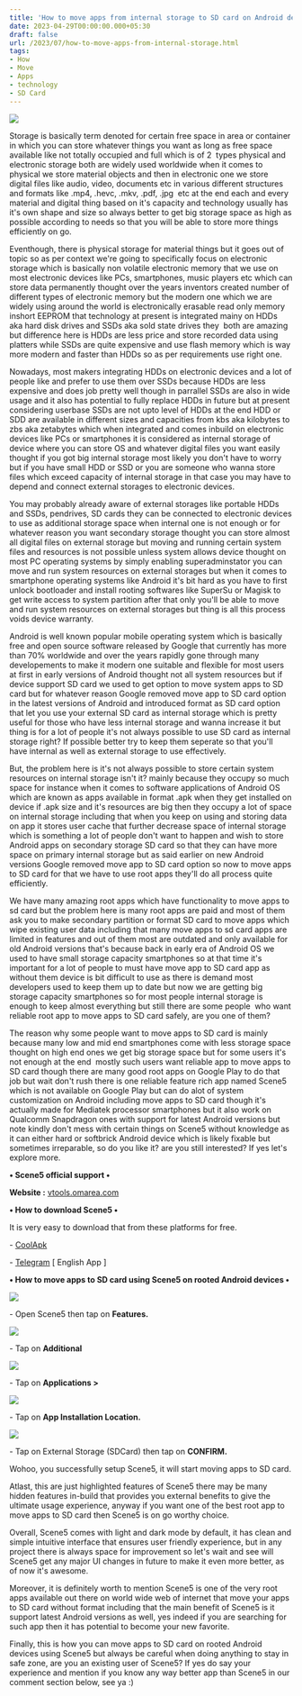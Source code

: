 ```yaml
---
title: 'How to move apps from internal storage to SD card on Android devices.'
date: 2023-04-29T00:00:00.000+05:30
draft: false
url: /2023/07/how-to-move-apps-from-internal-storage.html
tags: 
- How
- Move
- Apps
- technology
- SD Card
---
```


 [![](https://blogger.googleusercontent.com/img/a/AVvXsEiMExmDyDqMtdvKguQH_tSOKRm7akou5fkNQy6HhrGt3Pnp1aSNPwvPQVSOV5OBHZ6WcxZlGzIve7eCMmCdFotHG4gTMSjAzDsT_zOtgDa8NGJooiMbV1JkgUj_qklMvxcjmNtMHXmlFKP0yZf8V6GCpzuWKhXGaN9FqZF7ZFj0GkIwwXXPV7UXtTQKcgZ4)](https://blogger.googleusercontent.com/img/a/AVvXsEiMExmDyDqMtdvKguQH_tSOKRm7akou5fkNQy6HhrGt3Pnp1aSNPwvPQVSOV5OBHZ6WcxZlGzIve7eCMmCdFotHG4gTMSjAzDsT_zOtgDa8NGJooiMbV1JkgUj_qklMvxcjmNtMHXmlFKP0yZf8V6GCpzuWKhXGaN9FqZF7ZFj0GkIwwXXPV7UXtTQKcgZ4) 

  

Storage is basically term denoted for certain free space in area or container in which you can store whatever things you want as long as free space available like not totally occupied and full which is of 2  types physical and electronic storage both are widely used worldwide when it comes to physical we store material objects and then in electronic one we store digital files like audio, video, documents etc in various different structures and formats like .mp4, .hevc, .mkv, .pdf, .jpg  etc at the end each and every material and digital thing based on it's capacity and technology usually has it's own shape and size so always better to get big storage space as high as possible according to needs so that you will be able to store more things efficiently on go.

  

Eventhough, there is physical storage for material things but it goes out of topic so as per context we're going to specifically focus on electronic storage which is basically non volatile electronic memory that we use on most electronic devices like PCs, smartphones, music players etc which can store data permanently thought over the years inventors created number of different types of electronic memory but the modern one which we are widely using around the world is electronically erasable read only memory inshort EEPROM that technology at present is integrated mainy on HDDs aka hard disk drives and SSDs aka sold state drives they  both are amazing but difference here is HDDs are less price and store recorded data using platters while SSDs are quite expensive and use flash memory which is way more modern and faster than HDDs so as per requirements use right one.

  

Nowadays, most makers integrating HDDs on electronic devices and a lot of people like and prefer to use them over SSDs because HDDs are less expensive and does job pretty well though in parrallel SSDs are also in wide usage and it also has potential to fully replace HDDs in future but at present considering userbase SSDs are not upto level of HDDs at the end HDD or SDD are available in different sizes and capacities from kbs aka kilobytes to zbs aka zetabytes which when integrated and comes inbuild on electronic devices like PCs or smartphones it is considered as internal storage of device where you can store OS and whatever digital files you want easily thought if you got big internal storage most likely you don't have to worry but if you have small HDD or SSD or you are someone who wanna store files which exceed capacity of internal storage in that case you may have to depend and connect external storages to electronic devices.

  

You may probably already aware of external storages like portable HDDs and SSDs, pendrives, SD cards they can be connected to electronic devices to use as additional storage space when internal one is not enough or for whatever reason you want secondary storage thought you can store almost all digital files on external storage but moving and running certain system files and resources is not possible unless system allows device thought on most PC operating systems by simply enabling superadminstator you can move and run system resources on external storages but when it comes to smartphone operating systems like Android it's bit hard as you have to first unlock bootloader and install rooting softwares like SuperSu or Magisk to get write access to system partition after that only you'll be able to move and run system resources on external storages but thing is all this process voids device warranty.

  

Android is well known popular mobile operating system which is basically free and open source software released by Google that currently has more than 70% worldwide and over the years rapidly gone through many developements to make it modern one suitable and flexible for most users at first in early versions of Android thought not all system resources but if device support SD card we used to get option to move system apps to SD card but for whatever reason Google removed move app to SD card option in the latest versions of Android and introduced format as SD card option that let you use your external SD card as internal storage which is pretty useful for those who have less internal storage and wanna increase it but thing is for a lot of people it's not always possible to use SD card as internal storage right? If possible better try to keep them seperate so that you'll have internal as well as external storage to use effectively.

  

But, the problem here is it's not always possible to store certain system resources on internal storage isn't it? mainly because they occupy so much space for instance when it comes to software applications of Android OS which are known as apps available in format .apk when they get installed on device if .apk size and it's resources are big then they occupy a lot of space on internal storage including that when you keep on using and storing data on app it stores user cache that further decrease space of internal storage which is something a lot of people don't want to happen and wish to store Android apps on secondary storage SD card so that they can have more space on primary internal storage but as said earlier on new Android versions Google removed move app to SD card option so now to move apps to SD card for that we have to use root apps they'll do all process quite efficiently.

  

We have many amazing root apps which have functionality to move apps to sd card but the problem here is many root apps are paid and most of them ask you to make secondary partition or format SD card to move apps which wipe existing user data including that many move apps to sd card apps are limited in features and out of them most are outdated and only available for old Android versions that's because back in early era of Android OS we used to have small storage capacity smartphones so at that time it's important for a lot of people to must have move app to SD card app as without them device is bit difficult to use as there is demand most developers used to keep them up to date but now we are getting big storage capacity smartphones so for most people internal storage is enough to keep almost everything but still there are some people  who want reliable root app to move apps to SD card safely, are you one of them?

  

The reason why some people want to move apps to SD card is mainly because many low and mid end smartphones come with less storage space thought on high end ones we get big storage space but for some users it's not enough at the end  mostly such users want reliable app to move apps to SD card though there are many good root apps on Google Play to do that job but wait don't rush there is one reliable feature rich app named Scene5 which is not available on Google Play but can do alot of system customization on Android including move apps to SD card though it's actually made for Mediatek processor smartphones but it also work on Qualcomm Snapdragon ones with support for latest Android versions but note kindly don't mess with certain things on Scene5 without knowledge as it can either hard or softbrick Android device which is likely fixable but sometimes irreparable, so do you like it? are you still interested? If yes let's explore more.

  

**• Scene5 official support •**

**Website :** [vtools.omarea.com](http://vtools.omarea.com)

**• How to download Scene5 •**

It is very easy to download that from these platforms for free.

  

\- [CoolApk](https://www.coolapk.com/apk/com.omarea.vtools)

\- [Telegram](https://t.me/tecnohios/25572) \[ English App \]

  

**• How to move apps to SD card using Scene5 on rooted Android devices •**

 [![](https://blogger.googleusercontent.com/img/a/AVvXsEiP1ae1-8S5sbgjTEkOwisbzUqEnwrhN5A0YjXdMESzOExp4DpVWLFDYaUN68RP7DIhddGGjsIU8avvfc7rdJhZZ8bZ-IJZnlJ-m4b3RorA6HT_hqI9dlEVdTfkwLPsHWICNgXww1J5S32bcFSfJ0Dfou-N8axVSrFOT5fXn000XXkomEDHV-v57hATVNoc)](https://blogger.googleusercontent.com/img/a/AVvXsEiP1ae1-8S5sbgjTEkOwisbzUqEnwrhN5A0YjXdMESzOExp4DpVWLFDYaUN68RP7DIhddGGjsIU8avvfc7rdJhZZ8bZ-IJZnlJ-m4b3RorA6HT_hqI9dlEVdTfkwLPsHWICNgXww1J5S32bcFSfJ0Dfou-N8axVSrFOT5fXn000XXkomEDHV-v57hATVNoc) 

  

\- Open Scene5 then tap on **Features.**

 **[![](https://blogger.googleusercontent.com/img/a/AVvXsEhEd1RPHJ9d4XLu04U_Dugu0Nc0xzsz_UyU-LrsqNYbV8nnlygcaJVaZIyReTmy-TRFrpEDLgtx9sY1FQbpuSCy9bB6R3dbHFwMQHL0ZvCWj-SSHHPHYmrl1QBQUXNUlt3yPlcE1KGxS6s1n4UvA23djzwJC-2yqv8WW2RDk5RYsVoDpR3txTRNl9CDBenB)](https://blogger.googleusercontent.com/img/a/AVvXsEhEd1RPHJ9d4XLu04U_Dugu0Nc0xzsz_UyU-LrsqNYbV8nnlygcaJVaZIyReTmy-TRFrpEDLgtx9sY1FQbpuSCy9bB6R3dbHFwMQHL0ZvCWj-SSHHPHYmrl1QBQUXNUlt3yPlcE1KGxS6s1n4UvA23djzwJC-2yqv8WW2RDk5RYsVoDpR3txTRNl9CDBenB)** 

\- Tap on **Additional**

 **[![](https://blogger.googleusercontent.com/img/a/AVvXsEjJt5y1bx-zuSgu2TaFjG_uAR0B7btVH9lWUE2HvqlCmLerpJfzprogFxkOyTVJlTnCknn1yoFNdTrD5kExi_WReep9cYAucMwExlCFFyo0-eYJVKZt5VkVMH_dzHYxBu-fI0vA0zJpkdPvCBRR0FmWHqdfvCK545yRMlPQhxudzYJPTXqYq668TDf_ewAj)](https://blogger.googleusercontent.com/img/a/AVvXsEjJt5y1bx-zuSgu2TaFjG_uAR0B7btVH9lWUE2HvqlCmLerpJfzprogFxkOyTVJlTnCknn1yoFNdTrD5kExi_WReep9cYAucMwExlCFFyo0-eYJVKZt5VkVMH_dzHYxBu-fI0vA0zJpkdPvCBRR0FmWHqdfvCK545yRMlPQhxudzYJPTXqYq668TDf_ewAj)** 

\- Tap on **Applications >**

 **[![](https://blogger.googleusercontent.com/img/a/AVvXsEgvKg-bVJUJmWKgM_o9S9XMPXeQLVJWpKNNoSLtYm44BUGq4HhGJuZBfmj3xxIhSb78OJvGgyQh21pdZlXlSu9b3wGSTQNHeSzX39DieOEmsdLVABXhxgDTcCPFrlbhInqWb56PfLh8TbWsdByz1flC3uSKbYXU2jmQlPcTWyTWse1sZnIFQt-i5kvrRdBZ)](https://blogger.googleusercontent.com/img/a/AVvXsEgvKg-bVJUJmWKgM_o9S9XMPXeQLVJWpKNNoSLtYm44BUGq4HhGJuZBfmj3xxIhSb78OJvGgyQh21pdZlXlSu9b3wGSTQNHeSzX39DieOEmsdLVABXhxgDTcCPFrlbhInqWb56PfLh8TbWsdByz1flC3uSKbYXU2jmQlPcTWyTWse1sZnIFQt-i5kvrRdBZ)** 

\- Tap on **App Installation Location.**

 **[![](https://blogger.googleusercontent.com/img/a/AVvXsEh6V9vMmfDTFyG2ojDfx0ko0jrxMhsG10xaYHEeEahqrqKpxamNvKwuRXcEg4E5oXwBtBTyMWrEZg1Nt12sjZugJ9_UWy5O6b96rUov-1WxrNnseR1Xrw2OYYkkSsWna50LrWPzMXMaDq44bXPwupEetCJheHpM82IwTkXkY6SdlkJ1bnJkTuhaV8O40nOs)](https://blogger.googleusercontent.com/img/a/AVvXsEh6V9vMmfDTFyG2ojDfx0ko0jrxMhsG10xaYHEeEahqrqKpxamNvKwuRXcEg4E5oXwBtBTyMWrEZg1Nt12sjZugJ9_UWy5O6b96rUov-1WxrNnseR1Xrw2OYYkkSsWna50LrWPzMXMaDq44bXPwupEetCJheHpM82IwTkXkY6SdlkJ1bnJkTuhaV8O40nOs)** 

\- Tap on External Storage (SDCard) then tap on **CONFIRM.**

Wohoo, you successfully setup Scene5, it will start moving apps to SD card.

  

Atlast, this are just highlighted features of Scene5 there may be many hidden features in-build that provides you external benefits to give the ultimate usage experience, anyway if you want one of the best root app to move apps to SD card then Scene5 is on go worthy choice.

  

Overall, Scene5 comes with light and dark mode by default, it has clean and simple intuitive interface that ensures user friendly experience, but in any project there is always space for improvement so let's wait and see will Scene5 get any major UI changes in future to make it even more better, as of now it's awesome.

  

Moreover, it is definitely worth to mention Scene5 is one of the very root apps available out there on world wide web of internet that move your apps to SD card without format including that the main benefit of Scene5 is it support latest Android versions as well, yes indeed if you are searching for such app then it has potential to become your new favorite.

  

Finally, this is how you can move apps to SD card on rooted Android devices using Scene5 but always be careful when doing anything to stay in safe zone, are you an existing user of Scene5? If yes do say your experience and mention if you know any way better app than Scene5 in our comment section below, see ya :)